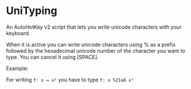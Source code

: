 # UniTyping
An AutoHotKey v2 script that lets you write unicode characters with your keyboard.

When it is active you can write unicode characters using % as a prefix followed by the hexadecimal unicode number of the character you want to type.
You can cancel it using [SPACE].

Example:

  For writing `f: x ↦ x²` you have to type `f: x %21a6 x²`
